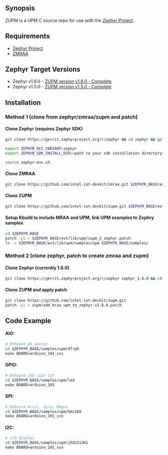 ## Synopsis

ZUPM is a UPM C source repo for use with the [Zephyr Project](http://zephyrproject.org).

## Requirements

- [Zephyr Project](https://gerrit.zephyrproject.org)
- [ZMRAA](https://github.com/intel-iot-devkit/zmraa)

## Zephyr Target Versions

- Zephyr v1.6.0 - [ZUPM version v1.6.0 - Complete](https://github.com/intel-iot-devkit/zupm/tree/master)
- Zephyr v1.5.0 - [ZUPM version v1.5.0 - Complete](https://github.com/intel-iot-devkit/upm/tree/v1.5.0)

## Installation

### Method 1 (clone from zephyr/zmraa/zupm and patch)

#### Clone Zephyr (requires Zephyr SDK)
```sh
git clone https://gerrit.zephyrproject.org/r/zephyr && cd zephyr && git checkout tags/v1.6.0

export ZEPHYR_GCC_VARIANT=zephyr
export ZEPHYR_SDK_INSTALL_DIR=<path to your sdk installation directory>

source zephyr-env.sh
```

#### Clone ZMRAA
```sh
git clone https://github.com/intel-iot-devkit/zmraa.git $ZEPHYR_BASE/ext/lib/mraa
```

#### Clone ZUPM
```sh
git clone https://github.com/intel-iot-devkit/zupm.git $ZEPHYR_BASE/ext/lib/upm
```

#### Setup Kbuild to include MRAA and UPM, link UPM examples to Zephry samples
```sh
cd $ZEPHYR_BASE
patch -p1 < $ZEPHYR_BASE/ext/lib/upm/zupm_2_zephyr.patch
ln -s $ZEPHYR_BASE/ext/lib/upm/samples/upm $ZEPHYR_BASE/samples/
```

### Method 2 (clone zephyr, patch to create zmraa and zupm)

#### Clone Zephyr (currently 1.6.0)
```sh
git clone https://gerrit.zephyrproject.org/r/zephyr zephyr_1.6.0 && cd zephyr_1.6.0 && git checkout tags/v1.6.0
```

#### Clone ZUPM and apply patch
```sh
git clone https://github.com/intel-iot-devkit/zupm.git
patch -p1 < zupm/add_mraa_upm_to_zephyr-v1.6.0.patch
```

## Code Example

#### AIO:
```sh
# DFRobot pH Sensor
cd $ZEPHYR_BASE/samples/upm/dfrph
make BOARD=arduino_101_sss
```

#### GPIO:
```sh
# Onboard LED (pin 13)
cd $ZEPHYR_BASE/samples/upm/led
make BOARD=arduino_101
```

#### SPI:
```sh
# Onboard Accel, Gyro, Magno
cd $ZEPHYR_BASE/samples/upm/bmi160
make BOARD=arduino_101_sss
```

#### I2C:
```sh
# LCD display
cd $ZEPHYR_BASE/samples/upm/jhd1313m1
make BOARD=arduino_101_sss
```
